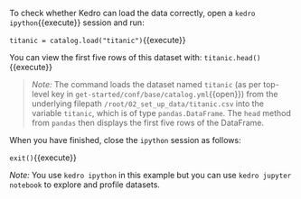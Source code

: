 To check whether Kedro can load the data correctly, open a `kedro ipython`{{execute}} session and run:

`titanic = catalog.load("titanic")`{{execute}}

You can view the first five rows of this dataset with: `titanic.head()`{{execute}}

> _Note:_ The command loads the dataset named `titanic` (as per top-level key in `get-started/conf/base/catalog.yml`{{open}}) from the underlying filepath `/root/02_set_up_data/titanic.csv` into the variable `titanic`, which is of type `pandas.DataFrame`. The `head` method from `pandas` then displays the first five rows of the DataFrame.

When you have finished, close the `ipython` session as follows:

`exit()`{{execute}}

_Note:_ You use `kedro ipython` in this example but you can use `kedro jupyter notebook` to explore and profile
 datasets.